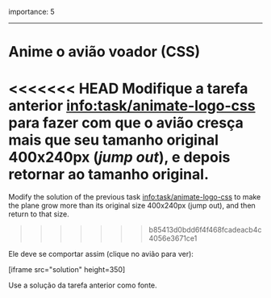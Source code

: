importance: 5

---

# Anime o avião voador (CSS)

<<<<<<< HEAD
Modifique a tarefa anterior <info:task/animate-logo-css> para fazer com que o avião cresça mais que seu tamanho original 400x240px (*jump out*), e depois retornar ao tamanho original.
=======
Modify the solution of the previous task <info:task/animate-logo-css> to make the plane grow more than its original size 400x240px (jump out), and then return to that size.
>>>>>>> b85413d0bdd6f4f468fcadeacb4c4056e3671ce1

Ele deve se comportar assim (clique no avião para ver):

[iframe src="solution" height=350]

Use a solução da tarefa anterior como fonte.
